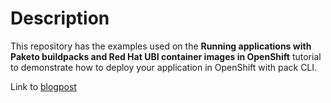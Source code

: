 # Description

This repository has the examples used on the **Running applications with Paketo buildpacks and Red Hat UBI container images in OpenShift** tutorial to demonstrate how to deploy your application in OpenShift with pack CLI.

Link to [blogpost](https://developers.redhat.com/articles/2024/08/26/running-applications-paketo-buildpacks-and-red-hat-ubi-container-images)
